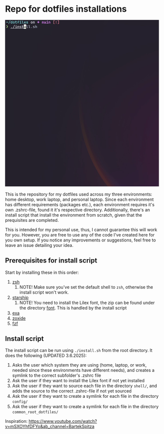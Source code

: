 # Repo for dotfiles installations

![asd](./install_gif.gif)

This is the repository for my dotfiles used across my three environments: home desktop, work laptop, and personal laptop. Since each environment has different requirements (packages etc.), each environment requires it's own .zshrc-file, found it it's respective directory. Additionally, there's an install script that install the environment from scratch, given that the prequisites are completed.

This is intended for my personal use, thus, I cannot guarantee this will work for you. However, you are free to use any of the code I've created here for you own setup. If you notice any improvements or suggestions, feel free to leave an issue detailing your idea.

## Prerequisites for install script

Start by installing these in this order:

1. [zsh](https://github.com/ohmyzsh/ohmyzsh/wiki/Installing-ZSH)
    1. NOTE! Make sure you've set the default shell to `zsh`, otherwise the install script won't work.
2. [starship](https://starship.rs/)
    1. NOTE! You need to install the Lilex font, the zip can be found under the directory [font](./font). This is handled by the install script
3. [exa](https://github.com/ogham/exa)
4. [zoxide](https://github.com/ajeetdsouza/zoxide)
5. [fzf](https://github.com/junegunn/fzf)

## Install script

The install script can be run using `./install.sh` from the root directory. It does the following (UPDATED 3.6.2025):

1. Asks the user which system they are using (home, laptop, or work, needed since these environments have different needs), and creates a symlink to the correct subfolder's .zshrc file
3. Ask the user if they want to install the Lilex font if not yet installed
4. Ask the user if they want to source each file in the directory `shell/`, and adds the source to the correct .zshrc-file if not yet sourced
5. Ask the user if they want to create a symlink for each file in the directory `config/`
6. Ask the user if they want to create a symlink for each file in the directory `common_root_dotfiles/`

Inspiration: <https://www.youtube.com/watch?v=mSXOYhfDFYo&ab_channel=BartekSpitza>
